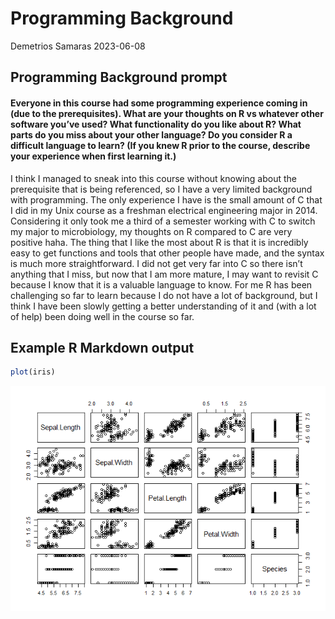 Programming Background
================
Demetrios Samaras
2023-06-08

## Programming Background prompt

#### Everyone in this course had some programming experience coming in (due to the prerequisites). What are your thoughts on R vs whatever other software you’ve used? What functionality do you like about R? What parts do you miss about your other language? Do you consider R a difficult language to learn? (If you knew R prior to the course, describe your experience when first learning it.)

I think I managed to sneak into this course without knowing about the
prerequisite that is being referenced, so I have a very limited
background with programming. The only experience I have is the small
amount of C that I did in my Unix course as a freshman electrical
engineering major in 2014. Considering it only took me a third of a
semester working with C to switch my major to microbiology, my thoughts
on R compared to C are very positive haha. The thing that I like the
most about R is that it is incredibly easy to get functions and tools
that other people have made, and the syntax is much more
straightforward. I did not get very far into C so there isn’t anything
that I miss, but now that I am more mature, I may want to revisit C
because I know that it is a valuable language to know. For me R has been
challenging so far to learn because I do not have a lot of background,
but I think I have been slowly getting a better understanding of it and
(with a lot of help) been doing well in the course so far.

## Example R Markdown output

``` r
plot(iris)
```

![](../images/plot-1.png)<!-- -->
